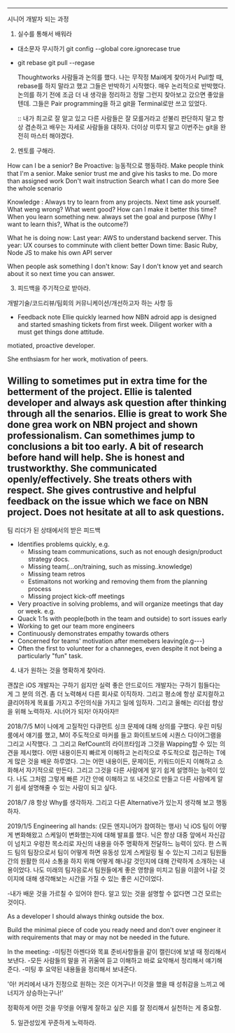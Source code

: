 ----------------------------------------------------
시니어 개발자 되는 과정

1) 실수를 통해서 배워라

* 대소문자 무시하기 
git config --global core.ignorecase true 

* git rebase 
  git pull --regase 

  Thoughtworks 사람들과 논의를 했다.
  나는 무작정 Mai에게 찾아가서 Pull할 때, rebase를 하지 말라고 했고 그들은 반박하기 시작했다.
  매우 논리적으로 반박했다. 논의를 하기 전에 조금 더 내 생각을 정리하고 정말 그런지 찾아보고 갔으면 좋았을텐데.
  그들은 Pair programming을 하고 git을 Terminal로만 쓰고 있었다.

  :: 내가 최고로 잘 알고 있고 다른 사람들은 잘 모를거라고 섣불리 판단하지 말고 항상 겸손하고 배우는 자세로 사람들을 대하자. 더이상 미루지 말고 이번주는 git을 완전히 마스터 해야겠다.

2) 멘토를 구해라.

How can I be a senior?
Be Proactive: 능동적으로 행동하라.
   Make people think that I'm a senior.
   Make senior trust me and give his tasks to me.
   Do more than assigned work 
   Don't wait instruction 
   Search what I can do more 
   See the whole scenario 

Knowledge :
   Always try to learn from any projects.
   Next time ask yourself.
       What weng wrong?
       What went good?
       How can I make it better this time?
   When you learn something new. always set the goal and purpose
   (Why I want to learn this?, What is the outcome?)    

What he is doing now:
   Last year: AWS to understand backend server.
   This year: UX courses to comminute with client better 
   Down time: Basic Ruby, Node JS to make his own API server 

When people ask something I don't know:
   Say I don't know yet and search about it so next time you can answer.

3) 피드백을 주기적으로 받아라.

개발기술/코드리뷰/팀회의 커뮤니케이션/개선하고자 하는 사항 등
* Feedback note 
Ellie quickly learned how NBN adroid app is designed and started smashing tickets from first week.
Diligent worker with a must get things done attitude. 

motiated, proactive developer.

She enthsiasm for her work, motivation of peers.

Willing to sometimes put in extra time for the betterment of the project.
Ellie is talented developer and always ask question after thinking through all the senarios. Ellie is 
great to work 
She done grea work on NBN project and shown professionalism.
Can somethimes jump to conclusions a bit too early. A bit of research before hand will help.
She is honest and trustworkthy. She communicated openly/effectively. She treats others with respect. 
She gives contrustive and helpful feedback on the issue which we face on NBN project.
Does not hesitate at all to ask questions.
---------------
팀 리더가 된 상태에서의 받은 피드백

- Identifies problems quickly, e.g.
   - Missing team communications, such as not enough design/product strategy docs.
   - Missing team(...on/training, such as missing..knowledge)
   - Missing team retros
   - Estimaitons not working and removing them from the planning process
   - Missing project kick-off meetings
- Very proactive in solving problems, and will organize meetings that day or week. e.g.
- Quack 1:1s with people(both in the team and outside) to sort issues early
- Working to get our team more engineers
- Continuously demonstrates empathy towards others
- Concerned for teams' motivation after memebers leaving(e.g---)
- Often the first to volunteer for a channeges, even despite it not being a particularly "fun" task.

4) 내가 원하는 것을 명확하게 찾아라.

괜찮은 iOS 개발자는 구하기 쉽지만 실력 좋은 안드로이드 개발자는 구하기 힘들다는 게 그 분의 의견.
좀 더 노력해서 다른 회사로 이직하자.
그리고 평소에 항상 로지컬하고 클리어하게 목표를 가지고 주인의식을 가지고 일에 임하자.
그리고 올해는 리더쉽 향상을 위해 노력하자.
시너어가 되자! 아자아자!!

2018/7/5
M이 나에게 고질적인 다큐먼트 싱크 문제에 대해 상의를 구했다.
우린 미팅룸에서 얘기를 했고, M이 주도적으로 마커를 들고 화이트보드에 시퀀스 다이어그램을 그리고 시작했다. 그
그리고 RefCount의 라이프타임과 그것을 Wapping할 수 있는 의견을 제시했다.
어떤 내용이든지 빠르게 이해하고 논리적으로 주도적으로 접근하는 T에게 많은 것을 배운 하루였다.
그는 어떤 내용이든, 문제이든, 키워드이든지 이해하고 소화해서 자기적으로 만든다. 
그리고 그것을 다른 사람에게 알기 쉽게 설명하는 능력이 있다.
나도 그처럼 그렇게 빠른 기간 안에 이해하고 또 내것으로 만들고 다른 사람에게 알기 쉽세 설명해줄 수 있는 사람이 되고 싶다.

2018/7 /8
항상 Why를 생각하자. 그리고 다른 Alternative가 있는지 생각해 보고 행동하자.

2019/1/5
Engineering all hands: (모든 엔지니어가 참여하는 행사)
닉 iOS 팀이 어떻게 변화해왔고 스케일이 변화했는지에 대해 발표를 했다.
닉은 항상 대중 앞에서 자신감이 넘치고 우렁찬 목소리로 자신의 내용을 아주 명확하게 전달하느 능력이 있다.
한 스쿼드 팀의 팀장으로서 팀이 어떻게 하면 유동성 있게 스케일링 될 수 있는지 그리고 팀원들간의 원활한 의사 소통을 
하지 위해 어떻게 해나갈 것인지에 대해 간략하게 소개하는 내용이었다.
나도 미래의 팀자응로서 팀원들에게 좋은 영향을 미치고 팀을 이끌어 나갈 것이지에 대해 생각해보는 시간을 가질 수 있는
좋은 시간이었다.

-내가 배운 것을 가르칠 수 있어야 한다. 알고 있는 것을 설명할 수 없다면 그건 모르는 것이다. 

As a developer I should always thinkg outside the box.

Build the minimal piece of code you ready need and don't over engineer it with requirements that may or may not be needed in the future.

In the meeting:
-미팅전 아젠다와 목표 준비사항들을 같이 캘린더에 보낼 때 정리해서 보낸다.
-모든 사람들의 말을 귀 귀울여 듣고 이해하고 바로 요약해서 정리해서 얘기해준다.
-미팅 후 요약된 내용들을 정리해서 보내준다.

'아! 커리에서 내가 진정으로 원하는 것은 이거구나! 이것을 했을 때 성취감을 느끼고 에너지가 상승하는구나!'

정확하게 어떤 것을 무엇을 어떻게 잘하고 싶은 지를 잘 정리해서 실천하는 게 중요함.

5) 일관성있게 꾸준하게 노력하라.
